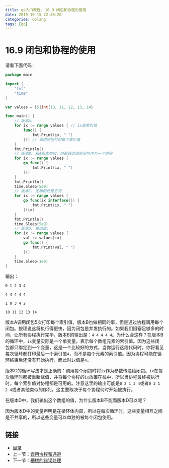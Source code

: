 ```yaml
---
title: go入门教程- 16.9 闭包和协程的使用   
date: 2019-10-15 22:30:20   
categories: Golang   
tags: [go]   
---
```

# 16.9 闭包和协程的使用

请看下面代码：

```go
package main

import (
    "fmt"
    "time"
)

var values = [5]int{10, 11, 12, 13, 14}

func main() {
    // 版本A:
    for ix := range values { // ix是索引值
        func() {
            fmt.Print(ix, " ")
        }() // 调用闭包打印每个索引值
    }
    fmt.Println()
    // 版本B: 和A版本类似，但是通过调用闭包作为一个协程
    for ix := range values {
        go func() {
            fmt.Print(ix, " ")
        }()
    }
    fmt.Println()
    time.Sleep(5e9)
    // 版本C: 正确的处理方式
    for ix := range values {
        go func(ix interface{}) {
            fmt.Print(ix, " ")
        }(ix)
    }
    fmt.Println()
    time.Sleep(5e9)
    // 版本D: 输出值:
    for ix := range values {
        val := values[ix]
        go func() {
            fmt.Print(val, " ")
        }()
    }
    time.Sleep(1e9)
}

```

输出：

```
0 1 2 3 4

4 4 4 4 4

1 0 3 4 2

10 11 12 13 14
```

版本A调用闭包5次打印每个索引值，版本B也做相同的事，但是通过协程调用每个闭包。按理说这将执行得更快，因为闭包是并发执行的。如果我们阻塞足够多的时间，让所有协程执行完毕，版本B的输出是：`4 4 4 4 4`。为什么会这样？在版本B的循环中，`ix`变量实际是一个单变量，表示每个数组元素的索引值。因为这些闭包都只绑定到一个变量，这是一个比较好的方式，当你运行这段代码时，你将看见每次循环都打印最后一个索引值`4`，而不是每个元素的索引值。因为协程可能在循环结束后还没有开始执行，而此时`ix`值是`4`。

版本C的循环写法才是正确的：调用每个闭包时将`ix`作为参数传递给闭包。`ix`在每次循环时都被重新赋值，并将每个协程的`ix`放置在栈中，所以当协程最终被执行时，每个索引值对协程都是可用的。注意这里的输出可能是`0 2 1 3 4`或者`0 3 1 2 4`或者其他类似的序列，这主要取决于每个协程何时开始被执行。

在版本D中，我们输出这个数组的值，为什么版本B不能而版本D可以呢？

因为版本D中的变量声明是在循环体内部，所以在每次循环时，这些变量相互之间是不共享的，所以这些变量可以单独的被每个闭包使用。

## 链接

- [目录](directory.md)
- 上一节：[误用协程和通道](16.8.md)
- 下一节：[糟糕的错误处理](16.10.md)
